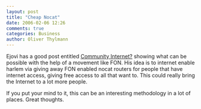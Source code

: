```yaml
---
layout: post
title: "Cheap Nocat"
date: 2006-02-06 12:26
comments: true
categories: Business
author: Oliver Thylmann
---
```






Ejovi has a good post entitled [Community Internet?](http://www.ejovi.net/2006/02/02/community-internet/) showing what can be possible with the help of a movement like FON. His idea is to internet enable harlem via giving away FON enabled nocat routers for people that have internet access, giving free access to all that want to. This could really bring the Internet to a lot more people.

If you put your mind to it, this can be an interesting methodology in a lot of places. Great thoughts.








